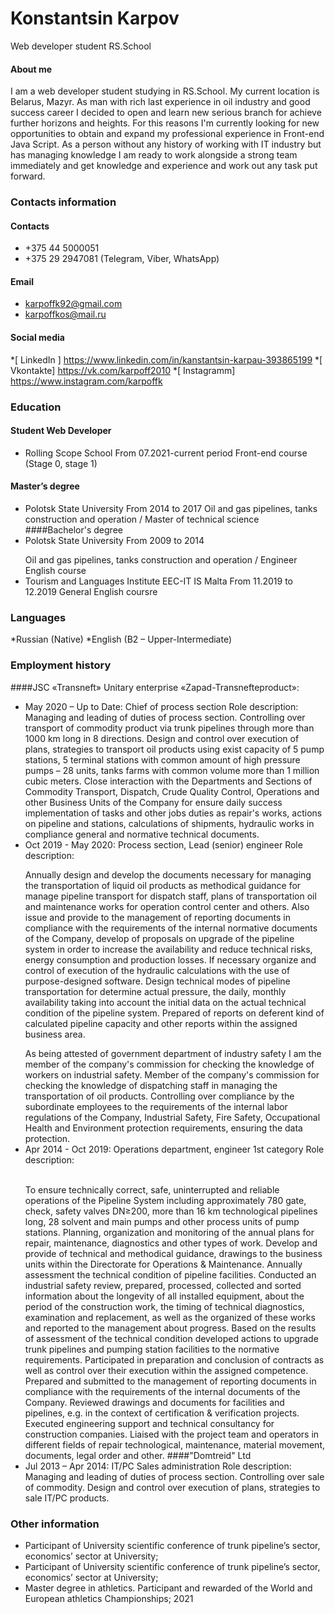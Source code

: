 
# Konstantsin Karpov
Web developer student RS.School
#### About me
I am a web developer student studying in RS.School. My current location is Belarus, Mazyr. As man with rich last experience in oil industry and good success career I decided to open and learn new serious branch for achieve further horizons and heights. For this reasons I'm currently looking for new opportunities to obtain and expand my professional experience in Front-end Java Script.  As a person without any history of working with IT industry but has managing knowledge I am ready to work alongside a strong team immediately and get knowledge and experience and work out any task put forward.  
### Contacts information
#### Contacts
* +375 44 5000051
* +375 29 2947081 (Telegram, Viber, WhatsApp)
#### Email
* karpoffk92@gmail.com
* karpoffkos@mail.ru
#### Social media
*[ LinkedIn  ] https://www.linkedin.com/in/kanstantsin-karpau-393865199
*[ Vkontakte] https://vk.com/karpoff2010
*[ Instagramm] https://www.instagram.com/karpoffk
### Education
#### Student Web Developer
* Rolling Scope School
From 07.2021-current period
Front-end course (Stage 0, stage 1)
#### Master’s degree
* Polotsk State University
From 2014 to 2017
Oil and gas pipelines, tanks construction and operation / Master of technical science
####Bachelor's degree
* Polotsk State University
From 2009 to 2014</p>
Oil and gas pipelines, tanks construction and operation / Engineer
English course
* Tourism and Languages Institute EEC-IT IS Malta
From 11.2019 to 12.2019
 General English coursre
### Languages
*Russian (Native)
*English (B2 – Upper-Intermediate) 
### Employment history
####JSC «Transneft» Unitary enterprise «Zapad-Transnefteproduct»:
*  May 2020 – Up to Date: Chief of process section
Role description:
Managing and leading of duties of process section. Controlling over transport of commodity product via trunk pipelines through more than 1000 km long in 8 directions. Design and control over execution of plans, strategies to transport oil products using exist capacity of 5 pump stations, 5 terminal stations with common amount of high pressure pumps – 28 units, tanks farms with common  volume more than 1 million cubic meters. 
Close interaction with the Departments and Sections of Commodity Transport, Dispatch, Crude Quality Control, Operations and other Business Units of the Company for ensure daily success implementation of tasks and other jobs duties as repair's works, actions on pipeline and stations, calculations of shipments, hydraulic works in compliance general and normative technical documents.
*  Oct 2019 - May 2020: Process section, Lead (senior) engineer
Role description:</p>
Annually design and develop the documents necessary for managing the transportation of liquid oil products as methodical guidance for manage pipeline transport for dispatch staff, plans of transportation oil and maintenance works for operation control center and others. Also issue and provide to the management of reporting documents in compliance with the requirements of the internal normative documents of the Company, develop of proposals on upgrade of the pipeline system in order to increase the availability and reduce technical risks, energy consumption and production losses. If necessary organize and control of execution of the hydraulic calculations with the use of purpose-designed software. Design technical modes of pipeline transportation for determine actual pressure, the daily, monthly availability taking into account the initial data on the actual technical condition of the pipeline system. Prepared of reports on deferent kind of calculated pipeline capacity and other reports within the assigned business area. </p>
As being attested of government department of industry safety I am the member of the company's commission for checking the knowledge of workers on industrial safety. Member of the company's commission for checking the knowledge of dispatching staff in managing the transportation of oil products. Controlling over compliance by the subordinate employees to the requirements of the internal labor regulations of the Company, Industrial Safety, Fire Safety, Occupational Health and Environment protection requirements, ensuring the data protection. 
*  Apr 2014 - Oct 2019: Operations department, engineer 1st  category
Role description:</p>             
To ensure technically correct, safe, uninterrupted and reliable operations of the Pipeline System including approximately 780 gate, check, safety valves DN≥200, more than 16 km technological pipelines long, 28 solvent and main pumps and other process units of pump stations. Planning, organization and monitoring of the annual plans for repair, maintenance, diagnostics and other types of work. Develop and provide of technical and methodical guidance, drawings to the business units within the Directorate for Operations & Maintenance. 
Annually assessment the technical condition of pipeline facilities. Conducted an industrial safety review, prepared, processed, collected and sorted information about the longevity of all installed equipment, about the period of the construction work, the timing of technical diagnostics, examination and replacement, as well as the organized of these works and reported to the management  about progress. Based on the results of assessment of the technical condition developed actions to upgrade trunk pipelines and pumping station facilities to the normative requirements. 
Participated in preparation and conclusion of contracts as well as control over their execution within the assigned competence. Prepared and submitted to the management of reporting documents in compliance with the requirements of the internal documents of the Company. Reviewed drawings and documents for facilities and pipelines, e.g. in the context of certification & verification projects. Executed engineering support and technical consultancy for construction companies. Liaised with the project team and operators in different fields of repair technological, maintenance, material movement, documents, legal order and other.
####"Domtreid" Ltd
*  Jul 2013 – Apr 2014: IT/PC Sales administration
Role description:
Managing and leading of duties of process section. Controlling over sale of commodity. Design and control over execution of plans, strategies to sale IT/PC products.
### Other information
* Participant of University scientific conference of trunk pipeline’s sector, economics’ sector at University;
* Participant of University scientific conference of trunk pipeline’s sector, economics’ sector at University;
* Master degree in athletics. Participant and rewarded of the World and European athletics Championships;
          2021
